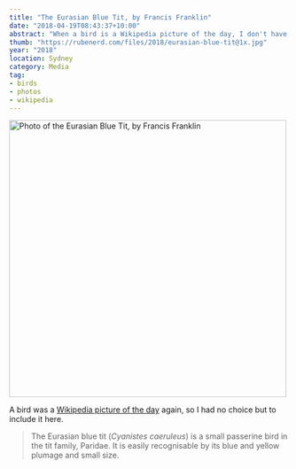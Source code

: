 ```yaml
---
title: "The Eurasian Blue Tit, by Francis Franklin"
date: "2018-04-19T08:43:37+10:00"
abstract: "When a bird is a Wikipedia picture of the day, I don't have a choice."
thumb: "https://rubenerd.com/files/2018/eurasian-blue-tit@1x.jpg"
year: "2018"
location: Sydney
category: Media
tag:
- birds
- photos
- wikipedia
---
```

<p><img src="https://rubenerd.com/files/2018/eurasian-blue-tit@1x.jpg" srcset="https://rubenerd.com/files/2018/eurasian-blue-tit@1x.jpg 1x, https://rubenerd.com/files/2018/eurasian-blue-tit@2x.jpg 2x" alt="Photo of the Eurasian Blue Tit, by Francis Franklin" style="width:500px" /></p>

A bird was a [Wikipedia picture of the day] again, so I had no choice but to include it here.

> The Eurasian blue tit (*Cyanistes caeruleus*) is a small passerine bird in the tit family, Paridae. It is easily recognisable by its blue and yellow plumage and small size.

[Wikipedia picture of the day]: https://en.wikipedia.org/wiki/Template:POTD/2018-04-15 "Wikipedia picture of the day archive: 2018-04-15"

